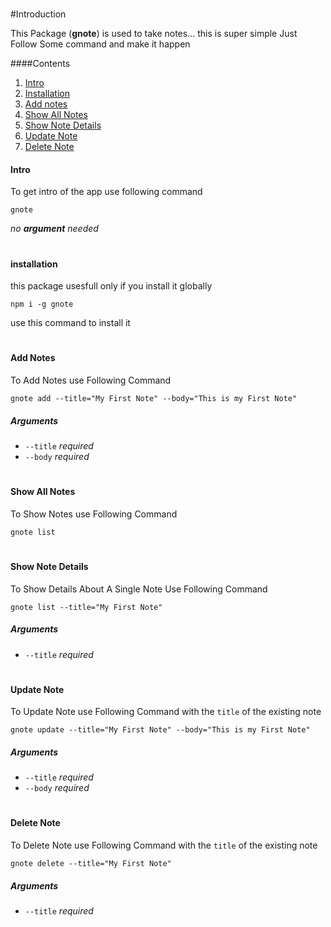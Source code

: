 #
#Introduction

This Package (**gnote**) is used to take notes... this is super simple Just Follow Some command and make it happen

####Contents

1. [Intro](#intro)
2. [Installation](#installation)
3. [Add notes](#add-notes)
4. [Show All Notes](#show-all-notes)
5. [Show Note Details](#show-note-details)
6. [Update Note](#update-note)
7. [Delete Note](#delete-note)

#### Intro

To get intro of the app use following command

```
gnote
```

*no **argument** needed*

#

#### installation

this package usesfull only if you install it globally

```
npm i -g gnote
```

use this command to install it

#

#### Add Notes

To Add Notes use Following Command

```
gnote add --title="My First Note" --body="This is my First Note"
```
##### Arguments

- ``` --title ``` *required*
- ``` --body ``` *required*

#


#### Show All Notes

To Show Notes use Following Command

```
gnote list
```
#

#### Show Note Details

To Show Details About A Single Note Use Following Command

```
gnote list --title="My First Note"
```
##### Arguments

- ``` --title ``` *required*

#

#### Update Note

To Update Note use Following Command with the ``` title ``` of the existing note

```
gnote update --title="My First Note" --body="This is my First Note"
```
##### Arguments

- ``` --title ``` *required*
- ``` --body ``` *required*

#

#### Delete Note

To Delete Note use Following Command with the ``` title ``` of the existing note

```
gnote delete --title="My First Note"
```
##### Arguments

- ``` --title ``` *required*